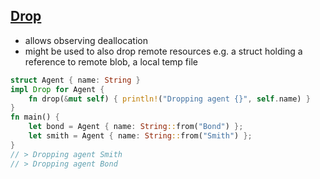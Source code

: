 ## [Drop](https://doc.rust-lang.org/std/ops/trait.Drop.html)

* allows observing deallocation
* might be used to also drop remote resources e.g. a struct holding a reference to remote blob, a local temp file

```rust
struct Agent { name: String }
impl Drop for Agent {
    fn drop(&mut self) { println!("Dropping agent {}", self.name) }
}
fn main() {
    let bond = Agent { name: String::from("Bond") };
    let smith = Agent { name: String::from("Smith") };
}
// > Dropping agent Smith
// > Dropping agent Bond
```